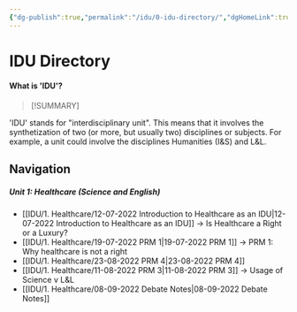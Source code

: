 ```yaml
---
{"dg-publish":true,"permalink":"/idu/0-idu-directory/","dgHomeLink":true,"dgPassFrontmatter":true}
---
```



# IDU Directory

#### What is 'IDU'?
> [!SUMMARY]
> 
'IDU' stands for "interdisciplinary unit". This means that it involves the synthetization of two (or more, but usually two) disciplines or subjects. For example, a unit could involve the disciplines Humanities (I&S) and L&L.  

## Navigation
##### Unit 1: Healthcare (Science and English)
- [[IDU/1. Healthcare/12-07-2022 Introduction to Healthcare as an IDU|12-07-2022 Introduction to Healthcare as an IDU]] → Is Healthcare a Right or a Luxury?
- [[IDU/1. Healthcare/19-07-2022 PRM 1|19-07-2022 PRM 1]]  → PRM 1: Why healthcare is not a right 
- [[IDU/1. Healthcare/23-08-2022 PRM 4|23-08-2022 PRM 4]]
- [[IDU/1. Healthcare/11-08-2022 PRM 3|11-08-2022 PRM 3]] → Usage of Science v L&L
- [[IDU/1. Healthcare/08-09-2022 Debate Notes|08-09-2022 Debate Notes]]
